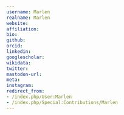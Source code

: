```yaml
---
username: Marlen
realname: Marlen
website: 
affiliation: 
bio: 
github: 
orcid: 
linkedin: 
googlescholar: 
wikidata: 
twitter: 
mastodon-url: 
meta:
instagram:
redirect_from:
- /index.php/User:Marlen
- /index.php/Special:Contributions/Marlen
---
```

